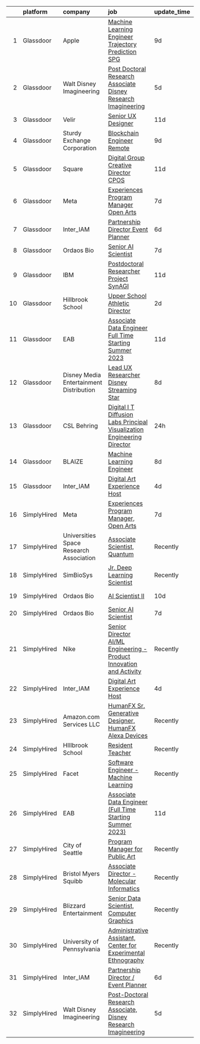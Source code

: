 

|    | platform    | company                                   | job                                                                                                                                                                                                                                                                                                                                                                                                                                                                                                                                                                                                                                                                                                                                                                                                                                                                                                                                                                                                                                                                                                                                                                                                                                                                                                                                   | update_time   | location                    |
|---:|:------------|:------------------------------------------|:--------------------------------------------------------------------------------------------------------------------------------------------------------------------------------------------------------------------------------------------------------------------------------------------------------------------------------------------------------------------------------------------------------------------------------------------------------------------------------------------------------------------------------------------------------------------------------------------------------------------------------------------------------------------------------------------------------------------------------------------------------------------------------------------------------------------------------------------------------------------------------------------------------------------------------------------------------------------------------------------------------------------------------------------------------------------------------------------------------------------------------------------------------------------------------------------------------------------------------------------------------------------------------------------------------------------------------------|:--------------|:----------------------------|
|  1 | Glassdoor   | Apple                                     | [Machine Learning Engineer  Trajectory Prediction   SPG](https://www.glassdoor.com/partner/jobListing.htm?pos=114&ao=1136043&s=58&guid=00000182de0db4feb3c84b2ac91c98c5&src=GD_JOB_AD&t=SR&vt=w&cs=1_bfb85181&cb=1661582816719&jobListingId=1008077637849&jrtk=3-0-1gbf0rd9im6pt801-1gbf0rda1irmi800-52a1439590b071c4-)                                                                                                                                                                                                                                                                                                                                                                                                                                                                                                                                                                                                                                                                                                                                                                                                                                                                                                                                                                                                               | 9d            | Cupertino, CA               |
|  2 | Glassdoor   | Walt Disney Imagineering                  | [Post Doctoral Research Associate  Disney Research Imagineering](https://www.glassdoor.com/partner/jobListing.htm?pos=101&ao=1110586&s=58&guid=00000182de0db4feb3c84b2ac91c98c5&src=GD_JOB_AD&t=SR&vt=w&cs=1_0d65780c&cb=1661582816717&jobListingId=1008084142149&cpc=2CAED5C921A5F994&jrtk=3-0-1gbf0rd9im6pt801-1gbf0rda1irmi800-7f463bbb6c85db1a--6NYlbfkN0DAFTyt7pbDCC2JPO79CSdi1dIb81yjczP5qsKcZIxgiYm3-7g-689UDqHItQTwke_kPIYZDxVm-ALLPdgrDzQwUVP_sGPnezeppmUXtn9dJrmW2UEE8mhqrHMiiQ13qtgFdLll08-2PlaAMNLkiKyYdDPJ9ELJd-MPHtHLtDFUZfKop5XVTvjwjItlJ_UkpmTcpeYtbH9u_bhGprhWyw5bSXBCElIC0GAHlIHJpTRL-E8Rg3FWnRMhgj08lwgJRpinY2AdjSoCnE6dFHGJjoNiHWRcmu0HT2TvSUX6p17EthqvYBfZ9BT9GvzNfLydvDG4dYRdpxoMF1Uv2-EfdgRVNb37uslPUXmfq7exAWeKPuwg8nTvMVA1KQjoCed4-UE6zrvd5wkjr9wX0BkPg9A6O16qYRdbKpFoY_PEgyhV9VqnnjSwrfUD)                                                                                                                                                                                                                                                                                                                                                                                                                                                                                                                  | 5d            | Glendale, CA                |
|  3 | Glassdoor   | Velir                                     | [Senior UX Designer](https://www.glassdoor.com/partner/jobListing.htm?pos=115&ao=1136043&s=58&guid=00000182de0db4feb3c84b2ac91c98c5&src=GD_JOB_AD&t=SR&vt=w&cs=1_b1d177dd&cb=1661582816719&jobListingId=1008072699619&jrtk=3-0-1gbf0rd9im6pt801-1gbf0rda1irmi800-11a8ffb9c39f776c-)                                                                                                                                                                                                                                                                                                                                                                                                                                                                                                                                                                                                                                                                                                                                                                                                                                                                                                                                                                                                                                                   | 11d           | United States               |
|  4 | Glassdoor   | Sturdy Exchange Corporation               | [Blockchain Engineer  Remote ](https://www.glassdoor.com/partner/jobListing.htm?pos=105&ao=1136043&s=58&guid=00000182de0db4feb3c84b2ac91c98c5&src=GD_JOB_AD&t=SR&vt=w&ea=1&cs=1_4413bfd4&cb=1661582816717&jobListingId=1008076436726&jrtk=3-0-1gbf0rd9im6pt801-1gbf0rda1irmi800-00eff58dac326956-)                                                                                                                                                                                                                                                                                                                                                                                                                                                                                                                                                                                                                                                                                                                                                                                                                                                                                                                                                                                                                                    | 9d            | Remote                      |
|  5 | Glassdoor   | Square                                    | [Digital Group Creative Director  CPOS](https://www.glassdoor.com/partner/jobListing.htm?pos=110&ao=1136043&s=58&guid=00000182de0db4feb3c84b2ac91c98c5&src=GD_JOB_AD&t=SR&vt=w&cs=1_e277b0f4&cb=1661582816719&jobListingId=1008072943733&jrtk=3-0-1gbf0rd9im6pt801-1gbf0rda1irmi800-b60cda63394609e2-)                                                                                                                                                                                                                                                                                                                                                                                                                                                                                                                                                                                                                                                                                                                                                                                                                                                                                                                                                                                                                                | 11d           | Portland, OR                |
|  6 | Glassdoor   | Meta                                      | [Experiences Program Manager  Open Arts](https://www.glassdoor.com/partner/jobListing.htm?pos=103&ao=1136043&s=58&guid=00000182de0db4feb3c84b2ac91c98c5&src=GD_JOB_AD&t=SR&vt=w&cs=1_de726088&cb=1661582816717&jobListingId=1008081436382&jrtk=3-0-1gbf0rd9im6pt801-1gbf0rda1irmi800-028a6b7ff81718d7-)                                                                                                                                                                                                                                                                                                                                                                                                                                                                                                                                                                                                                                                                                                                                                                                                                                                                                                                                                                                                                               | 7d            | Menlo Park, CA              |
|  7 | Glassdoor   | Inter_IAM                                 | [Partnership Director   Event Planner](https://www.glassdoor.com/partner/jobListing.htm?pos=106&ao=1136043&s=58&guid=00000182de0db4feb3c84b2ac91c98c5&src=GD_JOB_AD&t=SR&vt=w&ea=1&cs=1_68a2a378&cb=1661582816718&jobListingId=1008082377247&jrtk=3-0-1gbf0rd9im6pt801-1gbf0rda1irmi800-3b17702d11cb6601-)                                                                                                                                                                                                                                                                                                                                                                                                                                                                                                                                                                                                                                                                                                                                                                                                                                                                                                                                                                                                                            | 6d            | Manhattan                   |
|  8 | Glassdoor   | Ordaos Bio                                | [Senior AI Scientist](https://www.glassdoor.com/partner/jobListing.htm?pos=102&ao=1110586&s=58&guid=00000182de0db4feb3c84b2ac91c98c5&src=GD_JOB_AD&t=SR&vt=w&cs=1_432feb8e&cb=1661582816717&jobListingId=1008081963187&cpc=3BA4CE39D5B5DEF5&jrtk=3-0-1gbf0rd9im6pt801-1gbf0rda1irmi800-284e8fa948c49457--6NYlbfkN0DG4ntHtB_rMsnfhgmnSvK2brktLme1L4SiDeJjQ-izrVOLqRJ5-yjEhSyAj73O13Tko3lsq-DUMK7QkQrIdVV3P3I0hogvsvd-SqnGgn-2PXLlr_xMqj4kb-IH17tjnVGTN3L0uep5y25ZKmS8GkI4eeWX0BvkYAQpyl-GamqFwsSUMv0ZgalUyJ4nlxzVpPuWXXe-bHTzUffArPgKf5dXZ19GVu34G0KQNXgKL3dqcJGdmeskbkcNdXcdB6ZqlD_RbpO0rJitkYOupBIWiETelG7vNCINhsaidxC8KfRU8i1ceRIzDtdw9YAUB-a68bldZIu3RL2AGrBET5oQyUP0RDKre5JLcmWHOC2B0zqfN8wez2dVUgSSoUn2XVbD_lxV2MfemLWMoM-n_TXRIXulaf8L8GImPHV_KVwyYxqTBsjL0TTziCq5V6C5GC3L54OgpEvntUSloflK44HowAlpvZcoleMeqpHMQWY49FHE2hm0IkHR8eTcXgAJWSYJs_1E1czsJ3qOhwsKADNmEUFm5OaaxiNVo7zp3Gyidg-YAEpPPXnYjLRca301mH9F33LOnVIXsofH03BnB6upUNmNfvlTY2I3tnVV3iBfZqRUSfBpN1uqJwDvZ_8Be4lrMUXPlC0sQoMUkyy9Qh4GHuzjgtud9QWdNa1j_RLdyY03-qMTK0Bei4BXpuZawy1oDJBYwMBZ4DkZF9G4-khj-tZJSxjTxkt3w2mNIG2Cx3ADv22aAwElHD212Sb993GgjJeZOiQMzGjZgyIrPnJ7VW4k4PJ8AF-HIV6AA6PIM0Kl_JnOZNuM5qKVDW4dRWb4H_VbW_0pRgb6zBWUalaVWslv8sJ9TZs7RP12Rq4zJ4W1_hwkiOO4vUVLTNgQTdO_A5UKxb1HLJ75YJ3wFG8kR_UTQkvzwA1tcP7WFXXNdL90RQ6M8Q-3NI9149Jy3nwzLsdPAxYXDQa11w%3D%3D) | 7d            | Manhattan                   |
|  9 | Glassdoor   | IBM                                       | [Postdoctoral Researcher   Project SynAGI](https://www.glassdoor.com/partner/jobListing.htm?pos=108&ao=1136043&s=58&guid=00000182de0db4feb3c84b2ac91c98c5&src=GD_JOB_AD&t=SR&vt=w&cs=1_cc0c400f&cb=1661582816718&jobListingId=1008072553813&jrtk=3-0-1gbf0rd9im6pt801-1gbf0rda1irmi800-7e4e3c2dae212fb3-)                                                                                                                                                                                                                                                                                                                                                                                                                                                                                                                                                                                                                                                                                                                                                                                                                                                                                                                                                                                                                             | 11d           | Yorktown Heights, NY        |
| 10 | Glassdoor   | Hillbrook School                          | [Upper School Athletic Director](https://www.glassdoor.com/partner/jobListing.htm?pos=107&ao=1136043&s=58&guid=00000182de0db4feb3c84b2ac91c98c5&src=GD_JOB_AD&t=SR&vt=w&cs=1_751e3aaa&cb=1661582816718&jobListingId=1008092245016&jrtk=3-0-1gbf0rd9im6pt801-1gbf0rda1irmi800-e0bd6779228ec113-)                                                                                                                                                                                                                                                                                                                                                                                                                                                                                                                                                                                                                                                                                                                                                                                                                                                                                                                                                                                                                                       | 2d            | Los Gatos, CA               |
| 11 | Glassdoor   | EAB                                       | [Associate Data Engineer  Full Time Starting Summer 2023 ](https://www.glassdoor.com/partner/jobListing.htm?pos=109&ao=1136043&s=58&guid=00000182de0db4feb3c84b2ac91c98c5&src=GD_JOB_AD&t=SR&vt=w&cs=1_1b156797&cb=1661582816719&jobListingId=1008071825333&jrtk=3-0-1gbf0rd9im6pt801-1gbf0rda1irmi800-30fa73502429d50f-)                                                                                                                                                                                                                                                                                                                                                                                                                                                                                                                                                                                                                                                                                                                                                                                                                                                                                                                                                                                                             | 11d           | Remote                      |
| 12 | Glassdoor   | Disney Media   Entertainment Distribution | [Lead UX Researcher   Disney Streaming  Star  ](https://www.glassdoor.com/partner/jobListing.htm?pos=111&ao=1136043&s=58&guid=00000182de0db4feb3c84b2ac91c98c5&src=GD_JOB_AD&t=SR&vt=w&cs=1_6e7a82d9&cb=1661582816719&jobListingId=1008078499649&jrtk=3-0-1gbf0rd9im6pt801-1gbf0rda1irmi800-53be1f965315eeb6-)                                                                                                                                                                                                                                                                                                                                                                                                                                                                                                                                                                                                                                                                                                                                                                                                                                                                                                                                                                                                                        | 8d            | New York, NY                |
| 13 | Glassdoor   | CSL Behring                               | [Digital I T Diffusion Labs Principal Visualization Engineering Director](https://www.glassdoor.com/partner/jobListing.htm?pos=113&ao=1136043&s=58&guid=00000182de0db4feb3c84b2ac91c98c5&src=GD_JOB_AD&t=SR&vt=w&cs=1_280e42b3&cb=1661582816719&jobListingId=1008097466940&jrtk=3-0-1gbf0rd9im6pt801-1gbf0rda1irmi800-d9d4c5757026a822-)                                                                                                                                                                                                                                                                                                                                                                                                                                                                                                                                                                                                                                                                                                                                                                                                                                                                                                                                                                                              | 24h           | King of Prussia, PA         |
| 14 | Glassdoor   | BLAIZE                                    | [Machine Learning Engineer](https://www.glassdoor.com/partner/jobListing.htm?pos=112&ao=1136043&s=58&guid=00000182de0db4feb3c84b2ac91c98c5&src=GD_JOB_AD&t=SR&vt=w&cs=1_8bb6114a&cb=1661582816719&jobListingId=1008078468264&jrtk=3-0-1gbf0rd9im6pt801-1gbf0rda1irmi800-c98ddd0a912c8c61-)                                                                                                                                                                                                                                                                                                                                                                                                                                                                                                                                                                                                                                                                                                                                                                                                                                                                                                                                                                                                                                            | 8d            | Cary, NC                    |
| 15 | Glassdoor   | Inter_IAM                                 | [Digital Art Experience Host](https://www.glassdoor.com/partner/jobListing.htm?pos=104&ao=1136043&s=58&guid=00000182de0db4feb3c84b2ac91c98c5&src=GD_JOB_AD&t=SR&vt=w&ea=1&cs=1_de20e3a7&cb=1661582816718&jobListingId=1008086032988&jrtk=3-0-1gbf0rd9im6pt801-1gbf0rda1irmi800-0b7f226d2869b001-)                                                                                                                                                                                                                                                                                                                                                                                                                                                                                                                                                                                                                                                                                                                                                                                                                                                                                                                                                                                                                                     | 4d            | New York, NY                |
| 16 | SimplyHired | Meta                                      | [Experiences Program Manager, Open Arts](https://www.simplyhired.com/job/39LFdVDZkOVzjzuKxDh39-uXR6pKfcGOkABaQ3gkkuENYK4d0Gs1Og?q=generative+art)                                                                                                                                                                                                                                                                                                                                                                                                                                                                                                                                                                                                                                                                                                                                                                                                                                                                                                                                                                                                                                                                                                                                                                                     | 7d            | Menlo Park, CA              |
| 17 | SimplyHired | Universities Space Research Association   | [Associate Scientist, Quantum](https://www.simplyhired.com/job/A_kNwmPauICIfo5Qu5V7PVE0zdmhMpn6G33lWYk4RtzR6S2AfVqQ5A?q=generative+art)                                                                                                                                                                                                                                                                                                                                                                                                                                                                                                                                                                                                                                                                                                                                                                                                                                                                                                                                                                                                                                                                                                                                                                                               | Recently      | Mountain View, CA           |
| 18 | SimplyHired | SimBioSys                                 | [Jr. Deep Learning Scientist](https://www.simplyhired.com/job/QLKBeB213mb3gEI9hwxK3u6dwygDRzLsU5l729hCydJRHwl7Zh9bqA?q=generative+art)                                                                                                                                                                                                                                                                                                                                                                                                                                                                                                                                                                                                                                                                                                                                                                                                                                                                                                                                                                                                                                                                                                                                                                                                | Recently      | Chicago, IL                 |
| 19 | SimplyHired | Ordaos Bio                                | [AI Scientist II](https://www.simplyhired.com/job/PuN7z6G_oXPgEF6e4JN0TDj7XGuoe-qo7-0I7d8Wz3zclLfxdWrfMA?q=generative+art)                                                                                                                                                                                                                                                                                                                                                                                                                                                                                                                                                                                                                                                                                                                                                                                                                                                                                                                                                                                                                                                                                                                                                                                                            | 10d           | New York, NY                |
| 20 | SimplyHired | Ordaos Bio                                | [Senior AI Scientist](https://www.simplyhired.com/job/fq-yVS-n_-5m7TJGnlhbn5DC1EYdhOO2-3Gm4SvpD3_WMVBWUam--g?q=generative+art)                                                                                                                                                                                                                                                                                                                                                                                                                                                                                                                                                                                                                                                                                                                                                                                                                                                                                                                                                                                                                                                                                                                                                                                                        | 7d            | Manhattan, NY               |
| 21 | SimplyHired | Nike                                      | [Senior Director AI/ML Engineering - Product Innovation and Activity](https://www.simplyhired.com/job/Gn9HVTtK0oUTy9Q9duapau2xLYfPiiB0pwqHYMkx_Xg3S0gszFuT0g?q=generative+art)                                                                                                                                                                                                                                                                                                                                                                                                                                                                                                                                                                                                                                                                                                                                                                                                                                                                                                                                                                                                                                                                                                                                                        | Recently      | Atlanta, GA                 |
| 22 | SimplyHired | Inter_IAM                                 | [Digital Art Experience Host](https://www.simplyhired.com/job/zkX7QnehxTBq47O1KffPpItQPYEflAD4CIRBzMuNp6SwtULAv4twvg?q=generative+art)                                                                                                                                                                                                                                                                                                                                                                                                                                                                                                                                                                                                                                                                                                                                                                                                                                                                                                                                                                                                                                                                                                                                                                                                | 4d            | New York, NY                |
| 23 | SimplyHired | Amazon.com Services LLC                   | [HumanFX Sr. Generative Designer, HumanFX Alexa Devices](https://www.simplyhired.com/job/SSrYI_L00o51iyDd7qkZ-T9exLAgSWhXx3vY8D9A9QeIMCvp9Z202A?q=generative+art)                                                                                                                                                                                                                                                                                                                                                                                                                                                                                                                                                                                                                                                                                                                                                                                                                                                                                                                                                                                                                                                                                                                                                                     | Recently      | Remote                      |
| 24 | SimplyHired | HIllbrook School                          | [Resident Teacher](https://www.simplyhired.com/job/ChngzFNlRif50GXH6bPO6W01YyghpWI-wYlkGi2HAwqNndkwoOXVEw?q=generative+art)                                                                                                                                                                                                                                                                                                                                                                                                                                                                                                                                                                                                                                                                                                                                                                                                                                                                                                                                                                                                                                                                                                                                                                                                           | Recently      | Los Gatos, CA               |
| 25 | SimplyHired | Facet                                     | [Software Engineer - Machine Learning](https://www.simplyhired.com/job/rRl7LpYqGiIowLAwzbrNzMgXtXTFbKgtp-z9fo66PKEqX4Q6nYlO_w?q=generative+art)                                                                                                                                                                                                                                                                                                                                                                                                                                                                                                                                                                                                                                                                                                                                                                                                                                                                                                                                                                                                                                                                                                                                                                                       | Recently      | San Francisco, CA           |
| 26 | SimplyHired | EAB                                       | [Associate Data Engineer (Full Time Starting Summer 2023)](https://www.simplyhired.com/job/f1RoiFSrzRS0xf4tLj2A6ftpyH6D40Lo_bo1M0ngV2gNT8uzNbo9Dg?q=generative+art)                                                                                                                                                                                                                                                                                                                                                                                                                                                                                                                                                                                                                                                                                                                                                                                                                                                                                                                                                                                                                                                                                                                                                                   | 11d           | Washington, DC +3 locations |
| 27 | SimplyHired | City of Seattle                           | [Program Manager for Public Art](https://www.simplyhired.com/job/wtB7DfD8e7HBKqF53IUAFMrrCUd5awHZEwcMnWuetrizc4hidg6RJw?q=generative+art)                                                                                                                                                                                                                                                                                                                                                                                                                                                                                                                                                                                                                                                                                                                                                                                                                                                                                                                                                                                                                                                                                                                                                                                             | Recently      | Washington State            |
| 28 | SimplyHired | Bristol Myers Squibb                      | [Associate Director - Molecular Informatics](https://www.simplyhired.com/job/QtWWkNjz_Cu3ZIEtJ0B9sthqkeZ5MfHKqpcgho2hq4l3uGmX674F0Q?q=generative+art)                                                                                                                                                                                                                                                                                                                                                                                                                                                                                                                                                                                                                                                                                                                                                                                                                                                                                                                                                                                                                                                                                                                                                                                 | Recently      | San Diego, CA               |
| 29 | SimplyHired | Blizzard Entertainment                    | [Senior Data Scientist, Computer Graphics](https://www.simplyhired.com/job/FiskW-Gz-FCAVeSnphMRdyWJsI2KrVP0qig6JTACI2hq1lHJkEOfoA?q=generative+art)                                                                                                                                                                                                                                                                                                                                                                                                                                                                                                                                                                                                                                                                                                                                                                                                                                                                                                                                                                                                                                                                                                                                                                                   | Recently      | Irvine, CA                  |
| 30 | SimplyHired | University of Pennsylvania                | [Administrative Assistant, Center for Experimental Ethnography](https://www.simplyhired.com/job/BPk6qzaUbPgIwR0svR-RhSjkjRnOnYDxTqKmfV7JE2X1dXR9ahM06g?q=generative+art)                                                                                                                                                                                                                                                                                                                                                                                                                                                                                                                                                                                                                                                                                                                                                                                                                                                                                                                                                                                                                                                                                                                                                              | Recently      | Philadelphia, PA            |
| 31 | SimplyHired | Inter_IAM                                 | [Partnership Director / Event Planner](https://www.simplyhired.com/job/bYdIeg6jYtnUVZI7eu8GFczxOTVmUhZwxsoqI15VPfRTHPPDjGVBIw?q=generative+art)                                                                                                                                                                                                                                                                                                                                                                                                                                                                                                                                                                                                                                                                                                                                                                                                                                                                                                                                                                                                                                                                                                                                                                                       | 6d            | Manhattan, NY               |
| 32 | SimplyHired | Walt Disney Imagineering                  | [Post-Doctoral Research Associate, Disney Research Imagineering](https://www.simplyhired.com/job/6O3_HqDxlvUiX7dOo5_AzdVxABjRL6v5BM0PBPBtTUUyr_GbCPVgAA?q=generative+art)                                                                                                                                                                                                                                                                                                                                                                                                                                                                                                                                                                                                                                                                                                                                                                                                                                                                                                                                                                                                                                                                                                                                                             | 5d            | Glendale, CA                |